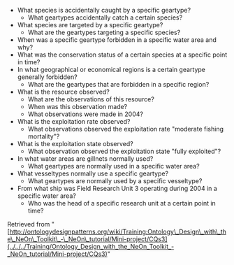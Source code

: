 * What species is accidentally caught by a specific geartype?
	+ What geartypes accidentally catch a certain species?
* What species are targeted by a specific geartype?
	+ What are the geartypes targeting a specific species?
* When was a specific geartype forbidden in a specific water area and why?
* What was the conservation status of a certain species at a specific point in time?
* In what geographical or economical regions is a certain geartype generally forbidden?
	+ What are the geartypes that are forbidden in a specific region?
* What is the resource observed?
	+ What are the observations of this resource?
	+ When was this observation made?
	+ What observations were made in 2004?
* What is the exploitation rate observed?
	+ What observations observed the exploitation rate "moderate fishing mortality"?
* What is the exploitation state observed?
	+ What observation observed the exploitation state "fully exploited"?
* In what water areas are gillnets normally used?
	+ What geartypes are normally used in a specific water area?
* What vesseltypes normally use a specific geartype?
	+ What geartypes are normally used by a specific vesseltype?
* From what ship was Field Research Unit 3 operating during 2004 in a specific water area?
	+ Who was the head of a specific research unit at a certain point in time?




Retrieved from "[http://ontologydesignpatterns.org/wiki/Training:Ontology\_Design\_with\_the\_NeOn\_Toolkit\_-\_NeOn\_tutorial/Mini-project/CQs3](../../../Training/Ontology_Design_with_the_NeOn_Toolkit_-_NeOn_tutorial/Mini-project/CQs3)"
